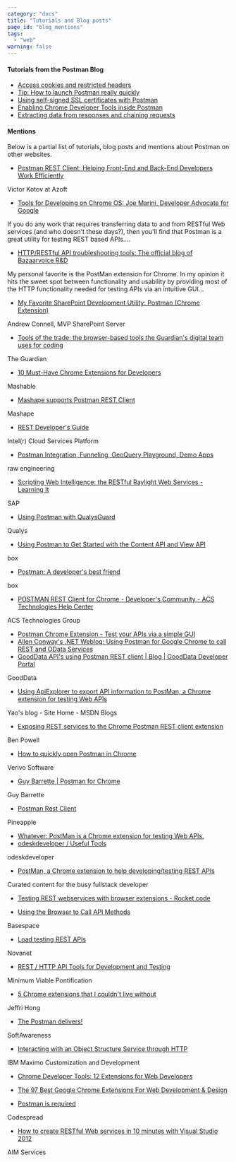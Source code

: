 ```yaml
---
category: "docs"
title: "Tutorials and Blog posts"
page_id: "blog_mentions"
tags:
  - "web"
warning: false
---
```

#### Tutorials from the Postman Blog

* [Access cookies and restricted headers][0]
* [Tip: How to launch Postman really quickly][1]
* [Using self-signed SSL certificates with Postman][2]
* [Enabling Chrome Developer Tools inside Postman][3]
* [Extracting data from responses and chaining requests][4]

#### Mentions

Below is a partial list of tutorials, blog posts and mentions about Postman on other websites.

* [Postman REST Client: Helping Front-End and Back-End Developers Work Efficiently][5]

Victor Kotov at Azoft
* [Tools for Developing on Chrome OS: Joe Marini, Developer Advocate for Google][6]

If you do any work that requires transferring data to and from RESTful Web services (and who doesn't these days?), then you'll find that Postman is a great utility for testing REST based APIs....
* [HTTP/RESTful API troubleshooting tools: The official blog of Bazaarvoice R&D][7]

My personal favorite is the PostMan extension for Chrome. In my opinion it hits the sweet spot between functionality and usability by providing most of the HTTP functionality needed for testing APIs via an intuitive GUI...
* [My Favorite SharePoint Development Utility: Postman (Chrome Extension)][7]

Andrew Connell, MVP SharePoint Server
* [Tools of the trade: the browser-based tools the Guardian's digital team uses for coding][8]

The Guardian
* [10 Must-Have Chrome Extensions for Developers][9]

Mashable
* [Mashape supports Postman REST Client][10]

Mashape
* [REST Developer's Guide][11]

Intel(r) Cloud Services Platform
* [Postman Integration, Funneling, GeoQuery Playground, Demo Apps][12]

raw engineering
* [Scripting Web Intelligence: the RESTful Raylight Web Services - Learning It][13]

SAP
* [Using Postman with QualysGuard][14]

Qualys
* [Using Postman to Get Started with the Content API and View API][15]

box
* [Postman: A developer's best friend][16]

box
* [POSTMAN REST Client for Chrome - Developer's Community - ACS Technologies Help Center][17]

ACS Technologies Group
* [Postman Chrome Extension - Test your APIs via a simple GUI][18]
* [Allen Conway's .NET Weblog: Using Postman for Google Chrome to call REST and OData Services][19]
* [GoodData API's using Postman REST client | Blog | GoodData Developer Portal][20]

GoodData
* [Using ApiExplorer to export API information to PostMan, a Chrome extension for testing Web APIs][21]

Yao's blog - Site Home - MSDN Blogs
* [Exposing REST services to the Chrome Postman REST client extension][22]

Ben Powell
* [How to quickly open Postman in Chrome][23]

Verivo Software
* [Guy Barrette | Postman for Chrome][24]

Guy Barrette
* [Postman Rest Client][25]

Pineapple
* [Whatever: PostMan is a Chrome extension for testing Web APIs.][26]
* [odeskdeveloper / Useful Tools][27]

odeskdeveloper
* [PostMan, a Chrome extension to help developing/testing REST APIs][28]

Curated content for the busy fullstack developer
* [Testing REST webservices with browser extensions - Rocket code][29]

* [Using the Browser to Call API Methods][30]

Basespace
* [Load testing REST APIs][31]

Novanet
* [REST / HTTP API Tools for Development and Testing][32]

Minimum Viable Pontification
* [5 Chrome extensions that I couldn't live without][33]

Jeffri Hong
* [The Postman delivers!][34]

SoftAwareness
* [Interacting with an Object Structure Service through HTTP][35]

IBM Maximo Customization and Development
* [Chrome Developer Tools: 12 Extensions for Web Developers][36]

* [The 97 Best Google Chrome Extensions For Web Development & Design][37]

* [Postman is required][38]

Codespread
* [How to create RESTful Web services in 10 minutes with Visual Studio 2012][39]

AIM Services


[0]: http://blog.getpostman.com/index.php/2014/02/11/postman-v0-9-6-access-cookies-and-restricted-headers-plus-better-testing/
[1]: http://blog.getpostman.com/index.php/2014/01/31/tip-how-to-launch-postman-really-quickly/
[2]: http://blog.getpostman.com/index.php/2014/01/28/using-self-signed-certificates-with-postman/
[3]: http://blog.getpostman.com/index.php/2014/01/27/enabling-chrome-developer-tools-inside-postman/
[4]: http://blog.getpostman.com/index.php/2014/01/27/extracting-data-from-responses-and-chaining-requests/
[5]: http://cases.azoft.com/postman-rest-client-in-a-mobile-development-project/
[6]: http://joemarini.blogspot.in/2013/11/tools-for-developing-on-chromeos.html
[7]: http://www.andrewconnell.com/blog/my-favorite-sharepoint-development-utility-postman-chrome-extension
[8]: http://www.theguardian.com/info/developer-blog/2013/jan/18/tools-of-the-trade-web-development
[9]: http://mashable.com/2013/02/19/chrome-extensions-developers/
[10]: http://blog.mashape.com/post/63034628207/mashape-supports-postman-rest-client
[11]: http://software.intel.com/cloudservicesplatform/documentation/intel-cloud-services-platform-beta-identity-services-rest-developers-guide
[12]: http://www.raweng.com/blog/2013/08/28/postman-integration-funneling-geoquery-playground-demo-apps/
[13]: http://scn.sap.com/community/restful-sdk/blog/2013/09/07/scripting-web-intelligence-the-restful-raylight-web-services--learing-it
[14]: https://community.qualys.com/docs/DOC-4523#Web_browser_Chrome_Postman
[15]: http://developers.blog.box.com/2013/10/14/using-postman-to-get-started-with-the-content-api-and-view-api-2/
[16]: http://developers.blog.box.com/2013/03/13/postman-a-developers-best-friend/
[17]: http://wiki.acstechnologies.com/display/DevCom/POSTMAN+REST+Client+for+Chrome
[18]: http://dchua.com/2013/08/11/postman-chrome-extension-test-your-apis-via-a-simple-gui/
[19]: http://allen-conway-dotnet.blogspot.in/2013/05/using-postman-for-google-chrome-to-call.html
[20]: http://blog.grigsbyconsulting.com/?p=97
[21]: http://blogs.msdn.com/b/yaohuang1/archive/2012/06/15/using-apiexplorer-to-export-api-information-to-postman-a-chrome-extension-for-testing-web-apis.aspx
[22]: http://benpowell.org/exposing-rest-services-to-the-chrome-postman-rest/
[23]: http://support.verivo.com/entries/25685046-How-to-quickly-open-Postman-in-Chrome
[24]: http://blog.guybarrette.com/post/2013/03/17/Postman-for-Chrome.aspx
[25]: http://pineapple.io/resources/postman-rest-client
[26]: http://tom-jaeschke.blogspot.in/2013/09/postman-is-chrome-extension-for-testing.html
[27]: http://developers.odesk.com/w/page/62441163/Useful%20Tools
[28]: http://busy-fullstack-developer.tumblr.com/post/45012220555/postman-a-chrome-extension-to-help-developing-testing
[29]: http://code.skyrocket.be/post/26835923773/testing-rest-webservices-with-browser-extensions
[30]: https://developer.basespace.illumina.com/docs/content/documentation/rest-api/api-using-a-browser
[31]: http://www.novanet.no/blog/stian-sveen/dates/2013/3/load-testing-rest-apis/
[32]: http://fcfeibel.com/blog/2013/05/07/rest-http-api-tools-for-development-and-testing/
[33]: http://jeffri.me/2013/07/5-chrome-extensions-that-i-couldnt-live-without/
[34]: http://www.softawareness.com/2013/01/postman-delivers.html
[35]: http://maximodev.blogspot.in/2012/08/maximo-integration-framework-object-structure-service-http-tutorial.html
[36]: http://doublemesh.com/chrome-extensions-for-web-developers/
[37]: http://www.skilledup.com/learn/programming/best-google-chrome-extensions-web-development-design/
[38]: http://www.codespread.com/postman-is-required.html
[39]: http://aim-services.ch/blog/expertises/net-development/how-to-create-restful-web-services-in-10-minutes-with-visual-studio-2012/
